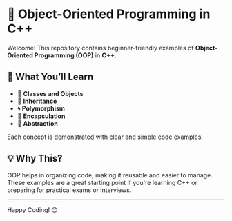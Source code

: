# 🚀 Object-Oriented Programming in C++

Welcome! This repository contains beginner-friendly examples of **Object-Oriented Programming (OOP)** in **C++**.

## 📘 What You’ll Learn

- 🧱 **Classes and Objects**
- 🧬 **Inheritance**
- 🌀 **Polymorphism**
- 🔐 **Encapsulation**
- 🎯 **Abstraction**

Each concept is demonstrated with clear and simple code examples.

## 💡 Why This?

OOP helps in organizing code, making it reusable and easier to manage. These examples are a great starting point if you're learning C++ or preparing for practical exams or interviews.

---

Happy Coding! 😊
